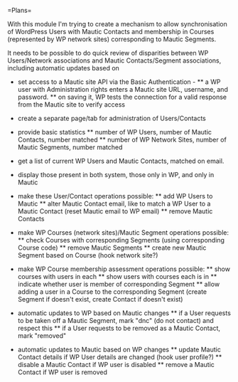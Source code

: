 =Plans=

With this module I'm trying to create a mechanism to allow synchronisation of
WordPress Users with Mautic Contacts and membership in Courses (represented by
WP network sites) corresponding to Mautic Segments.

It needs to be possible to do quick review of disparities between WP
Users/Network associations and Mautic Contacts/Segment associations,
including automatic updates based on

* set access to a Mautic site API via the Basic Authentication -
** a WP user with Administration rights enters a Mautic site URL, username,
and password.
** on saving it, WP tests the connection for a valid response from the Mautic
site to verify access

* create a separate page/tab for administration of Users/Contacts

* provide basic statistics
** number of WP Users, number of Mautic Contacts, number matched
** number of WP Network Sites, number of Mautic Segments, number matched

* get a list of current WP Users and Mautic Contacts, matched on email.

* display those present in both system, those only in WP, and only in Mautic

* make these User/Contact operations possible:
** add WP Users to Mautic
** alter Mautic Contact email, like to match a WP User to a Mautic Contact
(reset Mautic email to WP email)
** remove Mautic Contacts

* make WP Courses (network sites)/Mautic Segment operations possible:
** check Courses with corresponding Segments (using corresponding Course code)
** remove Mautic Segments
** create new Mautic Segment based on Course (hook network site?)

* make WP Course membership assessment operations possible:
** show courses with users in each
** show users with courses each is in
** indicate whether user is member of corresponding Segment
** allow adding a user in a Course to the corresponding Segment (create
Segment if doesn't exist, create Contact if doesn't exist)

* automatic updates to WP based on Mautic changes
** if a User requests to be taken off a Mautic Segment, mark "dnc"
(do not contact) and respect this
** if a User requests to be removed as a Mautic Contact, mark "removed"

* automatic updates to Mautic based on WP changes
** update Mautic Contact details if WP User details are changed
(hook user profile?)
** disable a Mautic Contact if WP user is disabled
** remove a Mautic Contact if WP user is removed
